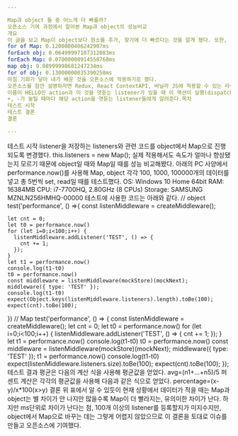 ```yaml
---

Map과 object 둘 중 어느게 더 빠를까?
오픈소스 기여 과정에서 알아본 Map과 object의 성능비교
개요
이 글을 보고 Map이 object보다 원소를 추가, 찾기에 더 빠르다는 것을 알게 됐다. 또한, 이 소스 코드를 사용한 검증 과정에서 Map을 쓰더라도 forEach로 iterate를 수행하면 object와 비슷한 속도를 낸다는 것을 깨달았다.
for of Map: 0.1200000406242907ms
forEach obj: 0.06499997107312083ms
forEach Map: 0.07000000914558768ms
map obj: 0.08999998681247234ms
for of obj: 0.13000000035390258ms
마침 기회가 닿아 내가 배운 것을 오픈소스에 적용하기로 했다.
오픈소스를 잠깐 설명하자면 Redux, React ContextAPI, 바닐라 JS에 적용할 수 있는 라이브러리이다.
이름이 HELLO인 action과 이 것을 엿듣는 listener가 있을 때 이 액션이 실행(dispatch)될 때마다 등록된 모든 listener들을 순회하며 HELLO를 엿듣는 listener들에게 알려준다.
+, -가 눌릴 때마다 해당 action을 엿듣는 listener들에게 알려준다.목차
테스트 시작
테스트 결론
결론

---
```


테스트 시작
listener을 저장하는 listeners와 관련 코드를 object에서 Map으로 진행되도록 변경했다.
this.listeners = new Map();
실제 적용해서도 속도가 얼마나 향상됐는지 모르기 때문에 object일 때와 Map일 때를 성능 비교해봤다.
아래의 PC 사양에서 performance.now()를 사용해 Map, object 각각 100, 1000, 100000개의 데이터를 넣고 총 5번씩 set, read일 때를 테스트했다.
OS: Windows 10 Home 64bit
RAM: 16384MB
CPU: i7-7700HQ, 2.80GHz (8 CPUs)
Storage: SAMSUNG MZNLN256HMHQ-00000
테스트에 사용한 코드는 아래와 같다.
// object
test('performance', () =>{
    const listenMiddleware = createMiddleware();
  
    let cnt = 0;
    let t0 = performance.now()
    for (let i=0;i<100;i++) {
      listenMiddleware.addListener('TEST', () => {
        cnt += 1;
      });
    }
    let t1 = performance.now()
    console.log(t1-t0)
    t0 = performance.now()
    const middleware = listenMiddleware(mockStore)(mockNext);
    middleware({ type: 'TEST' });
    console.log(t1-t0)
    expect(Object.keys(listenMiddleware.listeners).length).toBe(100);
    expect(cnt).toBe(100);
})
// Map
test('performance', () => {
  const listenMiddleware = createMiddleware();
let cnt = 0;
  let t0 = performance.now()
  for (let i=0;i<100;i++) {
    listenMiddleware.addListener('TEST', () => {
      cnt += 1;
    });
  }
  let t1 = performance.now()
  console.log(t1-t0)
  t0 = performance.now()
  const middleware = listenMiddleware(mockStore)(mockNext);
  middleware({ type: 'TEST' });
  t1 = performance.now()
  console.log(t1-t0)
  expect(listenMiddleware.listeners.size).toBe(100);
  expect(cnt).toBe(100);
});
테스트 결과
평균은 다음의 계산 식을 사용해 평균값을 얻었다.
avg=(n1+…+n5)/5
퍼센트 계산은 각각의 평균값을 사용해 다음과 같은 식으로 얻었다.
percentage=(x-y)/x*100(x>y)
결론
위 표에서 알 수 있듯이 현재 상황에서 데이터가 적을 때는 Map과 object는 별 차이가 안 나지만 많을수록 Map이 더 빨라지는, 유의미한 차이가 난다.
하지만 ms단위로 차이가 난다는 점, 100개 이상의 listener를 등록할지가 미지수지만, object에서 Map으로 바꾸는 데는 그렇게 어렵지 않았으므로 이 결론을 토대로 이슈를 만들고 오픈소스에 기여했다.